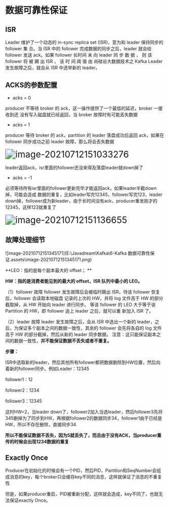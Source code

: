 #  数据可靠性保证

## ISR

Leader 维护了一个动态的 in-sync replica set (ISR)，意为和 leader 保持同步的 follower 集 合。当 ISR 中的 follower 完成数据的同步之后，leader 就会给 follower 发送 ack。如果 follower 长时间 未 向 leader 同 步 数 据 ， 则 该 follower 将 被 踢 出 ISR ， 该 时 间 阈 值 由 尚硅谷大数据技术之 Kafka Leader 发生故障之后，就会从 ISR 中选举新的 leader。

## ACKS的参数配置

- acks = 0

producer 不等待 broker 的 ack，这一操作提供了一个最低的延迟，broker 一接收到还 没有写入磁盘就已经返回，当 broker 故障时有可能丢失数据



- acks = 1

producer 等待 broker 的 ack，partition 的 leader 落盘成功后返回 ack，如果在 follower 同步成功之前 leader 故障，那么将会丢失数据

<img src="E:\Javadream\Kafka\6-Kafka 数据可靠性保证.assets\image-20210712151033276.png" alt="image-20210712151033276" style="zoom:200%;" />

leader返回ack，isr里面的follower还没来得及落盘leader就down掉了

- acks = -1

必须等待所有isr里面的follower更新完毕才能返回ack，如果leader半截down掉，可能会造成 数据的重复，比如leader写完12345，follower写完123，leader down掉，follower成为新leader，由于长时间没有ack，producer重发刚才的12345，这样123就重复了

<img src="E:\Javadream\Kafka\6-Kafka 数据可靠性保证.assets\image-20210712151136655.png" alt="image-20210712151136655" style="zoom:200%;" />

## 故障处理细节

![image-20210712151345171](E:\Javadream\Kafka\6-Kafka 数据可靠性保证.assets\image-20210712151345171.png)

**LEO：指的是每个副本最大的 offset； **

**HW：指的是消费者能见到的最大的 offset，ISR 队列中最小的 LEO。** 

（1）follower 故障 follower 发生故障后会被临时踢出 ISR，待该 follower 恢复后，follower 会读取本地磁盘 记录的上次的 HW，并将 log 文件高于 HW 的部分截取掉，从 HW 开始向 leader 进行同步。 等该 follower 的 LEO 大于等于该 Partition 的 HW，即 follower 追上 leader 之后，就可以重 新加入 ISR 了。 

（2）leader 故障 leader 发生故障之后，会从 ISR 中选出一个新的 leader，之后，为保证多个副本之间的数据一致性，其余的 follower 会先将各自的 log 文件高于 HW 的部分截掉，然后从新的 leader 同步数据。 注意：这只能保证副本之间的数据一致性，**并不能保证数据不丢失或者不重复。**

**步骤：**

ISR中选取新的leader，然后其他所有follower都把数据删除到HW位置，然后向着新的follower同步。例如Leader：12345

follower1：12

follower2：1234

follower3：12345

这时HW=2，当leader down了，follower2加入当选leader，然后follower3先将345删掉为了同步到HW，再根据follower2的数据同步34，follower1由于已经是HW，所以不存在删除，直接同步34.

**所以不能保证数据不丢失，因为5就丢失了，而且由于没有ACK，当producer重传的时候会出现1234数据的重复**

## Exactly Once

Producer在初始化的时候会有一个PID，然后PID，Partition和SeqNumber会组成消息的key，每个broker只会缓存key不同的消息，这样就保证了消息的不重复性



但是，如果producer重启，PID被重新分配，这样就会造成，key不同了，也就无法保证exactly Once。
